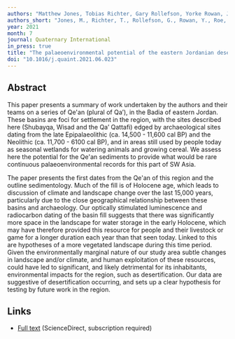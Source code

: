 ```yaml
---
authors: "Matthew Jones, Tobias Richter, Gary Rollefson, Yorke Rowan, Joe Roe, Phillip Toms, Alexander Wasse, Haroon Ikram, Matthew Williams, Ahmad AlShdaifat, Patrick Nørskov Pedersen, and Wesam Esaid"
authors_short: "Jones, M., Richter, T., Rollefson, G., Rowan, Y., Roe, J., Toms, P., Wasse, A., Ikram, H., Williams, M., AlShdaifat, A., Pedersen, P. N., & Esaid, W."
year: 2021
month: 7
journal: Quaternary International
in_press: true
title: "The palaeoenvironmental potential of the eastern Jordanian desert basins (*Qe'an*)"
doi: "10.1016/j.quaint.2021.06.023"
---
```


## Abstract

This paper presents a summary of work undertaken by the authors and their teams on a series of Qe'an (plural of Qa’), in the Badia of eastern Jordan. These basins are foci for settlement in the region, with the sites described here (Shubayqa, Wisad and the Qa’ Qattafi) edged by archaeological sites dating from the late Epipalaeolithic (ca. 14,500 - 11,600 cal BP) and the Neolithic (ca. 11,700 - 6100 cal BP), and in areas still used by people today as seasonal wetlands for watering animals and growing cereal. We assess here the potential for the Qe'an sediments to provide what would be rare continuous palaeoenvironmental records for this part of SW Asia.

The paper presents the first dates from the Qe'an of this region and the outline sedimentology. Much of the fill is of Holocene age, which leads to discussion of climate and landscape change over the last 15,000 years, particularly due to the close geographical relationship between these basins and archaeology. Our optically stimulated luminescence and radiocarbon dating of the basin fill suggests that there was significantly more space in the landscape for water storage in the early Holocene, which may have therefore provided this resource for people and their livestock or game for a longer duration each year than that seen today. Linked to this are hypotheses of a more vegetated landscape during this time period. Given the environmentally marginal nature of our study area subtle changes in landscape and/or climate, and human exploitation of these resources, could have led to significant, and likely detrimental for its inhabitants, environmental impacts for the region, such as desertification. Our data are suggestive of desertification occurring, and sets up a clear hypothesis for testing by future work in the region.

## Links

* [Full text](https://www.sciencedirect.com/science/article/pii/S1040618221003724) (ScienceDirect, subscription required)
